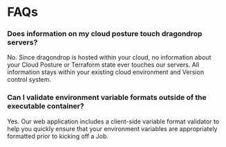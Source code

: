 # FAQs

### Does information on my cloud posture touch dragondrop servers?

No. Since dragondrop is hosted within your cloud, no information about your Cloud Posture or Terraform state ever touches our servers. All information stays within your existing cloud environment and Version control system.

### Can I validate environment variable formats outside of the executable container?

Yes. Our web application includes a client-side variable format validator to help you quickly ensure that your environment variables are appropriately formatted prior to kicking off a Job.
